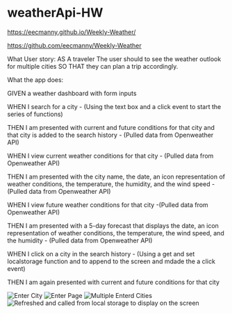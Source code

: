 # weatherApi-HW

https://eecmanny.github.io/Weekly-Weather/

https://github.com/eecmanny/Weekly-Weather

What User story:
AS A traveler
The user should to see the weather outlook for multiple cities
SO THAT they can plan a trip accordingly.

What the app does:

GIVEN a weather dashboard with form inputs

WHEN I search for a city - (Using the text box and a click event to start the series of functions)

THEN I am presented with current and future conditions for that city and that city is added to the search history - (Pulled data from Openweather API)

WHEN I view current weather conditions for that city - (Pulled data from Openweather API)

THEN I am presented with the city name, the date, an icon representation of weather conditions, the temperature, the humidity, and the wind speed - (Pulled data from Openweather API)

WHEN I view future weather conditions for that city -(Pulled data from Openweather API)

THEN I am presented with a 5-day forecast that displays the date, an icon representation of weather conditions, the temperature, the wind speed, and the humidity - (Pulled data from Openweather API)

WHEN I click on a city in the search history - (Using a get and set localstorage function and to append to the screen and mdade the a click event)

THEN I am again presented with current and future conditions for that city

![Enter City](https://github.com/eecmanny/Weekly-Weahther/assets/130661353/3fe96ff7-d54d-4dc8-aa6f-566b7e98bac7)
![Enter Page](https://github.com/eecmanny/Weekly-Weahther/assets/130661353/4d9c9a87-1cc5-4fab-87e5-9bab5c5c43d3)
![Multiple Enterd Cities](https://github.com/eecmanny/Weekly-Weahther/assets/130661353/e6bd0f64-bbd9-4c16-beb6-d94e96aa6f64)
![Refreshed and called from local storage to display on the screen](https://github.com/eecmanny/Weekly-Weahther/assets/130661353/5da36880-cd9d-4a34-b8d2-45be9d1e22fa)
